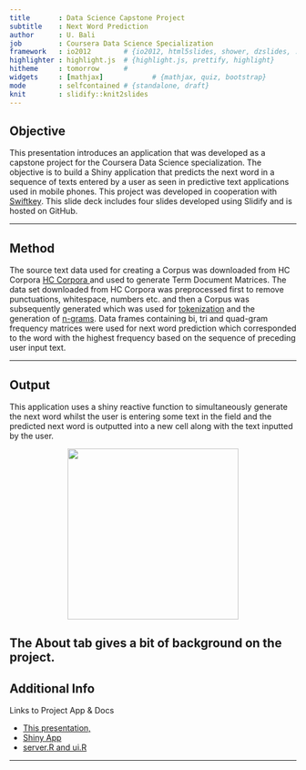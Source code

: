 ```yaml
---
title       : Data Science Capstone Project
subtitle    : Next Word Prediction
author      : U. Bali
job         : Coursera Data Science Specialization
framework   : io2012        # {io2012, html5slides, shower, dzslides, ...}
highlighter : highlight.js  # {highlight.js, prettify, highlight}
hitheme     : tomorrow      # 
widgets     : [mathjax]            # {mathjax, quiz, bootstrap}
mode        : selfcontained # {standalone, draft}
knit        : slidify::knit2slides
---
```


## Objective
This presentation introduces an application that was developed as a capstone project for the Coursera Data Science specialization. The objective is to build a Shiny application that predicts the next word in a sequence of texts entered by a user as seen in predictive text applications used in mobile phones. This project was developed in cooperation with <a href="https://swiftkey.com">Swiftkey</a>.
This slide deck includes four slides developed using Slidify and is hosted on GitHub. 

--- 

## Method
The source text data used for creating a Corpus was downloaded from HC Corpora <a href="https://www.corpora.heliohost.org">HC Corpora </a> and used to generate Term Document Matrices. The data set downloaded from HC Corpora was preprocessed first to remove punctuations, whitespace, numbers etc. and then a Corpus was subsequently generated which was used for <a href="https://en.wikipedia.org/wiki/Lexical_analysis#Tokenization">tokenization</a> and the generation of <a href="https://en.wikipedia.org/wiki/N-gram">n-grams</a>. Data frames containing bi, tri and quad-gram frequency matrices were used for next word prediction which corresponded to the word with the highest frequency based on the sequence of preceding user input text.

---

## Output

This application uses a shiny reactive function to simultaneously generate the next word whilst the user is entering some text in the field and the predicted next word is outputted into a new cell along with the text inputted by the user.

<div style='text-align: center;'>
    <img height='300' src='Users/utsavbali/datasciencecoursera/Programming_Assignment/DDP_Slidify/DDP/assets/img/Plot1.png'/>
</div>

The About tab gives a bit of background on the project.
---

## Additional Info

Links to Project App & Docs 
- <a href="https://github.com/ubali1/slide deck">This presentation,</a>
- <a href="https://ubali1.shinyapps.io/shiny/">Shiny App</a>
- <a href="https://github.com/ubali1/DDP.git">server.R and ui.R</a>

---

